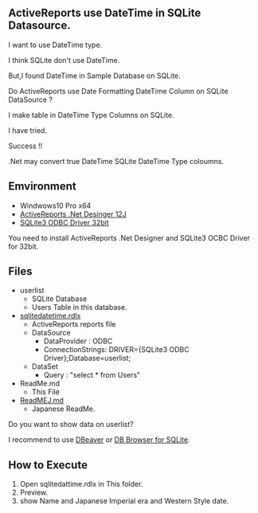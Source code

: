 ActiveReports use DateTime in SQLite Datasource.
---------------------------------------

I want to use DateTime type.

I think SQLite don't use DateTime.

But,I found DateTime in Sample Database on SQLite.

Do ActiveReports use Date Formatting DateTime Column on SQLite DataSource ?

I make table in DateTime Type Columns on SQLite.

I have tried.

Success !!

.Net may convert true DateTime SQLite DateTime Type coloumns.

## Emvironment

- Windwows10 Pro x64
- [ActiveReports .Net Desinger 12J](https://www.grapecity.co.jp/developer/activereports)
- [SQLite3 ODBC Driver 32bit](http://www.ch-werner.de/sqliteodbc/sqliteodbc.exe)

You need to install ActiveReports .Net Designer and SQLite3 OCBC Driver for 32bit.

## Files

- userlist
    - SQLite Database
    - Users Table in this database.
- [sqlitedatetime.rdlx](sqlitedatetime.rdlx)
    - ActiveReports reports file
    - DataSource
        - DataProvider : ODBC 
        - ConnectionStrings: DRIVER={SQLite3 ODBC Driver};Database=userlist;
    - DataSet
        - Query : "select * from Users"
- ReadMe.md
    - This File
- [ReadMEJ.md](ReadMEJ.md)
    - Japanese ReadMe.


Do you want to show data on userlist?

I recommend to use [DBeaver](https://dbeaver.io/) or [DB Browser for SQLite](https://sqlitebrowser.org/).

## How to Execute

1. Open sqlitedattime.rdlx in This folder.
2. Preview.
3. show Name and Japanese Imperial era and Western Style date.